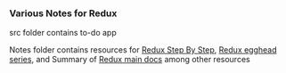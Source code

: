 ### Various Notes for Redux

src folder contains to-do app

Notes folder contains resources for [Redux Step By Step]('https://github.com/happypoulp/redux-tutorial'), [Redux egghead series]('https://github.com/tayiorbeii/egghead.io_redux_course_notes'), and Summary of [Redux main docs]('http://redux.js.org/') among other resources
